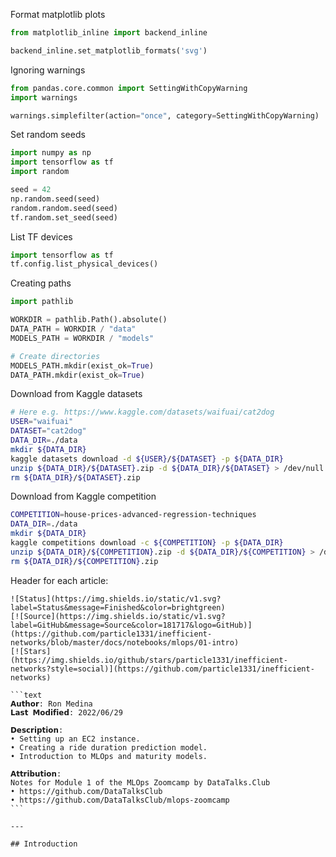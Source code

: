 
Format matplotlib plots
```python
from matplotlib_inline import backend_inline

backend_inline.set_matplotlib_formats('svg')
```

Ignoring warnings

```python
from pandas.core.common import SettingWithCopyWarning
import warnings

warnings.simplefilter(action="once", category=SettingWithCopyWarning)
```

Set random seeds

```python
import numpy as np
import tensorflow as tf
import random

seed = 42
np.random.seed(seed)
random.random.seed(seed)
tf.random.set_seed(seed)
```

List TF devices

```python
import tensorflow as tf
tf.config.list_physical_devices()
```

Creating paths

```python
import pathlib 

WORKDIR = pathlib.Path().absolute()
DATA_PATH = WORKDIR / "data"
MODELS_PATH = WORKDIR / "models"

# Create directories
MODELS_PATH.mkdir(exist_ok=True)
DATA_PATH.mkdir(exist_ok=True)
```


Download from Kaggle datasets
```bash 
# Here e.g. https://www.kaggle.com/datasets/waifuai/cat2dog
USER="waifuai"
DATASET="cat2dog"
DATA_DIR=./data
mkdir ${DATA_DIR}
kaggle datasets download -d ${USER}/${DATASET} -p ${DATA_DIR}
unzip ${DATA_DIR}/${DATASET}.zip -d ${DATA_DIR}/${DATASET} > /dev/null
rm ${DATA_DIR}/${DATASET}.zip
```

Download from Kaggle competition
```bash
COMPETITION=house-prices-advanced-regression-techniques
DATA_DIR=./data
mkdir ${DATA_DIR}
kaggle competitions download -c ${COMPETITION} -p ${DATA_DIR}
unzip ${DATA_DIR}/${COMPETITION}.zip -d ${DATA_DIR}/${COMPETITION} > /dev/null
rm ${DATA_DIR}/${COMPETITION}.zip
```

Header for each article:
````
![Status](https://img.shields.io/static/v1.svg?label=Status&message=Finished&color=brightgreen)
[![Source](https://img.shields.io/static/v1.svg?label=GitHub&message=Source&color=181717&logo=GitHub)](https://github.com/particle1331/inefficient-networks/blob/master/docs/notebooks/mlops/01-intro)
[![Stars](https://img.shields.io/github/stars/particle1331/inefficient-networks?style=social)](https://github.com/particle1331/inefficient-networks)

```text
𝗔𝘂𝘁𝗵𝗼𝗿: Ron Medina
𝗟𝗮𝘀𝘁 𝗠𝗼𝗱𝗶𝗳𝗶𝗲𝗱: 2022/06/29

𝗗𝗲𝘀𝗰𝗿𝗶𝗽𝘁𝗶𝗼𝗻: 
• Setting up an EC2 instance. 
• Creating a ride duration prediction model. 
• Introduction to MLOps and maturity models.

𝗔𝘁𝘁𝗿𝗶𝗯𝘂𝘁𝗶𝗼𝗻: 
Notes for Module 1 of the MLOps Zoomcamp by DataTalks.Club
• https://github.com/DataTalksClub
• https://github.com/DataTalksClub/mlops-zoomcamp
```

---

## Introduction
````
